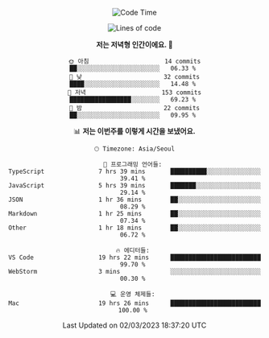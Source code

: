 <div align='center'>
 
<!--START_SECTION:waka-->
![Code Time](http://img.shields.io/badge/Code%20Time-2%2C414%20hrs%2033%20mins-blue)

![Lines of code](https://img.shields.io/badge/%EC%A0%80%EB%8A%94%20%EC%97%AC%ED%83%9C%EA%B9%8C%EC%A7%80%20-788.3%20thousand%20%EC%A4%84%EC%9D%98%20%EC%BD%94%EB%93%9C%EB%A5%BC%20%EC%9E%91%EC%84%B1%ED%96%88%EC%96%B4%EC%9A%94.-blue)

**저는 저녁형 인간이에요. 🦉** 

```text
🌞 아침                     14 commits          ██░░░░░░░░░░░░░░░░░░░░░░░   06.33 % 
🌆 낮　                     32 commits          ████░░░░░░░░░░░░░░░░░░░░░   14.48 % 
🌃 저녁                     153 commits         █████████████████░░░░░░░░   69.23 % 
🌙 밤　                     22 commits          ██░░░░░░░░░░░░░░░░░░░░░░░   09.95 % 
```


📊 **저는 이번주를 이렇게 시간을 보냈어요.** 

```text
🕑︎ Timezone: Asia/Seoul

💬 프로그래밍 언어들: 
TypeScript               7 hrs 39 mins       ██████████░░░░░░░░░░░░░░░   39.41 % 
JavaScript               5 hrs 39 mins       ███████░░░░░░░░░░░░░░░░░░   29.14 % 
JSON                     1 hr 36 mins        ██░░░░░░░░░░░░░░░░░░░░░░░   08.29 % 
Markdown                 1 hr 25 mins        ██░░░░░░░░░░░░░░░░░░░░░░░   07.34 % 
Other                    1 hr 18 mins        ██░░░░░░░░░░░░░░░░░░░░░░░   06.72 % 

🔥 에디터들: 
VS Code                  19 hrs 22 mins      █████████████████████████   99.70 % 
WebStorm                 3 mins              ░░░░░░░░░░░░░░░░░░░░░░░░░   00.30 % 

💻 운영 체제들: 
Mac                      19 hrs 26 mins      █████████████████████████   100.00 % 
```


 Last Updated on 02/03/2023 18:37:20 UTC
<!--END_SECTION:waka-->
 </div>
<!---
Emewjin/Emewjin is a ✨ special ✨ repository because its `README.md` (this file) appears on your GitHub profile.
You can click the Preview link to take a look at your changes.
--->
